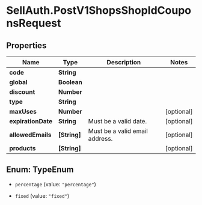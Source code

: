 # SellAuth.PostV1ShopsShopIdCouponsRequest

## Properties

Name | Type | Description | Notes
------------ | ------------- | ------------- | -------------
**code** | **String** |  | 
**global** | **Boolean** |  | 
**discount** | **Number** |  | 
**type** | **String** |  | 
**maxUses** | **Number** |  | [optional] 
**expirationDate** | **String** | Must be a valid date. | [optional] 
**allowedEmails** | **[String]** | Must be a valid email address. | [optional] 
**products** | **[String]** |  | [optional] 



## Enum: TypeEnum


* `percentage` (value: `"percentage"`)

* `fixed` (value: `"fixed"`)




